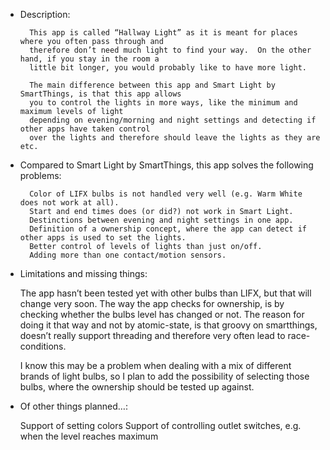  *	Description:
 
 		  This app is called “Hallway Light” as it is meant for places where you often pass through and 
 		  therefore don’t need much light to find your way.  On the other hand, if you stay in the room a
 		  little bit longer, you would probably like to have more light.

 		  The main difference between this app and Smart Light by SmartThings, is that this app allows
 		  you to control the lights in more ways, like the minimum and maximum levels of light
 		  depending on evening/morning and night settings and detecting if other apps have taken control
 		  over the lights and therefore should leave the lights as they are etc.
 
 *	Compared to Smart Light by SmartThings, this app solves the following problems:

 		  Color of LIFX bulbs is not handled very well (e.g. Warm White does not work at all).
 		  Start and end times does (or did?) not work in Smart Light.
 		  Destinctions between evening and night settings in one app.
 		  Definition of a ownership concept, where the app can detect if other apps is used to set the lights.
 		  Better control of levels of lights than just on/off.
 		  Adding more than one contact/motion sensors.

* Limitations and missing things:

     The app hasn’t been tested yet with other bulbs than LIFX, but that will change very soon.
     The way the app checks for ownership, is by checking whether the bulbs level has changed or not. 
     The reason for doing it that way and not by atomic-state, is that groovy on smartthings, doesn’t really
     support threading and therefore very often lead to race-conditions.

     I know this may be a problem when dealing with a mix of different brands of light bulbs, so I plan to 
     add the possibility of selecting those bulbs, where the ownership should be tested up against.

 * Of other things planned…:

     Support of setting colors
     Support of controlling outlet switches, e.g. when the level reaches maximum
